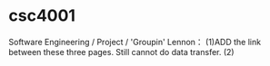 # csc4001
Software Engineering / Project / 'Groupin'
Lennon： (1)ADD the link between these three pages. Still cannot do data transfer.
         (2)
